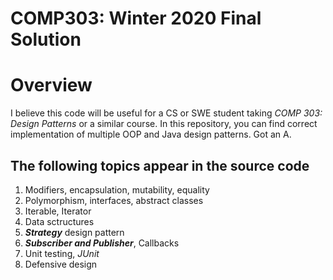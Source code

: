 # COMP303: Winter 2020 Final Solution


# Overview

I believe this code will be useful for a CS or SWE student taking *COMP 303: Design Patterns* or a similar course. In this repository, you can find correct implementation of multiple OOP and Java design patterns. Got an A.

## The following topics appear in the source code

1. Modifiers, encapsulation, mutability, equality
2. Polymorphism, interfaces, abstract classes
3. Iterable, Iterator
4. Data sctructures
5. ***Strategy*** design pattern
6. ***Subscriber and Publisher***, Callbacks
7. Unit testing, *JUnit*
8. Defensive design


